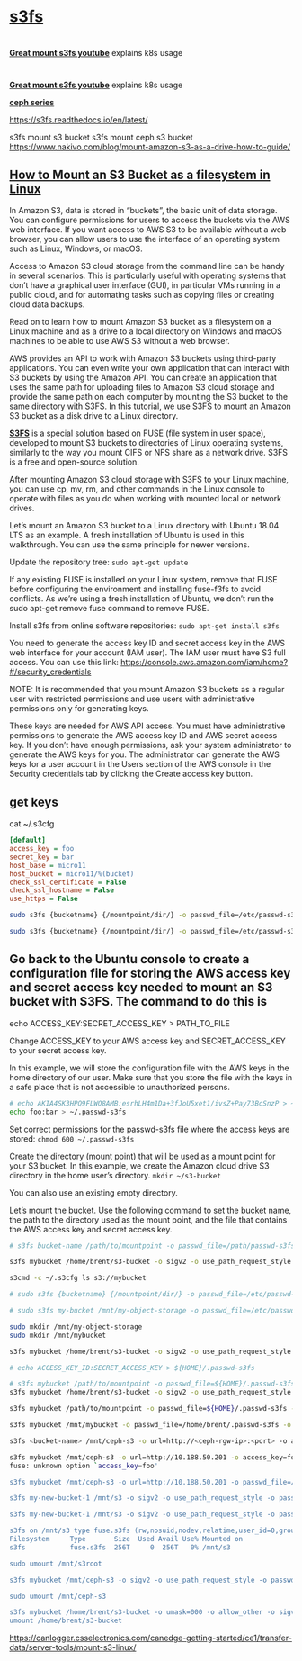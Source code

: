 # **[s3fs](https://github.com/s3fs-fuse/s3fs-fuse)**

# **[](https://upcloud.com/resources/tutorials/mount-object-storage-cloud-server-s3fs-fuse/)**

**[Great mount s3fs youtube](https://www.youtube.com/watch?v=0xS1lBgHDX8)** explains k8s usage

# **[](https://www.nakivo.com/blog/mount-amazon-s3-as-a-drive-how-to-guide/)**

**[](https://upcloud.com/resources/tutorials/mount-object-storage-cloud-server-s3fs-fuse/)**

**[Great mount s3fs youtube](https://www.youtube.com/watch?v=0xS1lBgHDX8)** explains k8s usage

**[ceph series](https://www.youtube.com/watch?v=Uvbp3mtOltw&list=PLP2v7zU48xOJf5FMYrQepGkEwKHD7m7QA)**

<https://s3fs.readthedocs.io/en/latest/>

s3fs mount s3 bucket
s3fs mount ceph s3 bucket
<https://www.nakivo.com/blog/mount-amazon-s3-as-a-drive-how-to-guide/>

## **[How to Mount an S3 Bucket as a filesystem in Linux](https://www.nakivo.com/blog/mount-amazon-s3-as-a-drive-how-to-guide/)**

In Amazon S3, data is stored in “buckets”, the basic unit of data storage. You can configure permissions for users to access the buckets via the AWS web interface. If you want access to AWS S3 to be available without a web browser, you can allow users to use the interface of an operating system such as Linux, Windows, or macOS.

Access to Amazon S3 cloud storage from the command line can be handy in several scenarios. This is particularly useful with operating systems that don’t have a graphical user interface (GUI), in particular VMs running in a public cloud, and for automating tasks such as copying files or creating cloud data backups.

Read on to learn how to mount Amazon S3 bucket as a filesystem on a Linux machine and as a drive to a local directory on Windows and macOS machines to be able to use AWS S3 without a web browser.

AWS provides an API to work with Amazon S3 buckets using third-party applications. You can even write your own application that can interact with S3 buckets by using the Amazon API. You can create an application that uses the same path for uploading files to Amazon S3 cloud storage and provide the same path on each computer by mounting the S3 bucket to the same directory with S3FS. In this tutorial, we use S3FS to mount an Amazon S3 bucket as a disk drive to a Linux directory.

**[S3FS](https://github.com/s3fs-fuse/)** is a special solution based on FUSE (file system in user space), developed to mount S3 buckets to directories of Linux operating systems, similarly to the way you mount CIFS or NFS share as a network drive. S3FS is a free and open-source solution.

After mounting Amazon S3 cloud storage with S3FS to your Linux machine, you can use cp, mv, rm, and other commands in the Linux console to operate with files as you do when working with mounted local or network drives.

Let’s mount an Amazon S3 bucket to a Linux directory with Ubuntu 18.04 LTS as an example. A fresh installation of Ubuntu is used in this walkthrough. You can use the same principle for newer versions.

Update the repository tree:
`sudo apt-get update`

If any existing FUSE is installed on your Linux system, remove that FUSE before configuring the environment and installing fuse-f3fs to avoid conflicts. As we’re using a fresh installation of Ubuntu, we don’t run the sudo apt-get remove fuse command to remove FUSE.

Install s3fs from online software repositories:
`sudo apt-get install s3fs`

You need to generate the access key ID and secret access key in the AWS web interface for your account (IAM user). The IAM user must have S3 full access. You can use this link:
<https://console.aws.amazon.com/iam/home?#/security_credentials>

NOTE: It is recommended that you mount Amazon S3 buckets as a regular user with restricted permissions and use users with administrative permissions only for generating keys.

These keys are needed for AWS API access. You must have administrative permissions to generate the AWS access key ID and AWS secret access key. If you don’t have enough permissions, ask your system administrator to generate the AWS keys for you. The administrator can generate the AWS keys for a user account in the Users section of the AWS console in the Security credentials tab by clicking the Create access key button.

## get keys

cat ~/.s3cfg

```ini
[default]
access_key = foo
secret_key = bar
host_base = micro11
host_bucket = micro11/%(bucket)
check_ssl_certificate = False
check_ssl_hostname = False
use_https = False
```

```bash
sudo s3fs {bucketname} {/mountpoint/dir/} -o passwd_file=/etc/passwd-s3fs -o allow_other -o url=https://{private-network-endpoint}

sudo s3fs {bucketname} {/mountpoint/dir/} -o passwd_file=/etc/passwd-s3fs -o allow_other -o url=https://{private-network-endpoint}

```

## Go back to the Ubuntu console to create a configuration file for storing the AWS access key and secret access key needed to mount an S3 bucket with S3FS. The command to do this is

echo ACCESS_KEY:SECRET_ACCESS_KEY > PATH_TO_FILE

Change ACCESS_KEY to your AWS access key and SECRET_ACCESS_KEY to your secret access key.

In this example, we will store the configuration file with the AWS keys in the home directory of our user. Make sure that you store the file with the keys in a safe place that is not accessible to unauthorized persons.

```bash
# echo AKIA4SK3HPQ9FLWO8AMB:esrhLH4m1Da+3fJoU5xet1/ivsZ+Pay73BcSnzP > ~/.passwd-s3fs
echo foo:bar > ~/.passwd-s3fs

```

Set correct permissions for the passwd-s3fs file where the access keys are stored:
`chmod 600 ~/.passwd-s3fs`

Create the directory (mount point) that will be used as a mount point for your S3 bucket. In this example, we create the Amazon cloud drive S3 directory in the home user’s directory.
`mkdir ~/s3-bucket`

You can also use an existing empty directory.

Let’s mount the bucket. Use the following command to set the bucket name, the path to the directory used as the mount point, and the file that contains the AWS access key and secret access key.

```bash
# s3fs bucket-name /path/to/mountpoint -o passwd_file=/path/passwd-s3fs

s3fs mybucket /home/brent/s3-bucket -o sigv2 -o use_path_request_style -o passwd_file=/home/brent/.passwd-s3fs -o url=http://microcloud -d

s3cmd -c ~/.s3cfg ls s3://mybucket


```

```bash
# sudo s3fs {bucketname} {/mountpoint/dir/} -o passwd_file=/etc/passwd-s3fs -o allow_other -o url=https://{private-network-endpoint}

# sudo s3fs my-bucket /mnt/my-object-storage -o passwd_file=/etc/passwd-s3fs -o allow_other -o url=https://my-object-storage-internal.sg-sin1.upcloudobjects.com

sudo mkdir /mnt/my-object-storage
sudo mkdir /mnt/mybucket

s3fs mybucket /home/brent/s3-bucket -o sigv2 -o use_path_request_style -o passwd_file=/home/brent/.passwd-s3fs -o url=http://micro11 -d

```

```bash
# echo ACCESS_KEY_ID:SECRET_ACCESS_KEY > ${HOME}/.passwd-s3fs

# s3fs mybucket /path/to/mountpoint -o passwd_file=${HOME}/.passwd-s3fs -o dbglevel=info -f -o curldbg
s3fs mybucket /home/brent/s3-bucket -o sigv2 -o use_path_request_style -o passwd_file=/home/brent/.passwd-s3fs -o url=http://micro11 -d

s3fs mybucket /path/to/mountpoint -o passwd_file=${HOME}/.passwd-s3fs -o url=<https://url.to.s3/> -o use_path_request_style

s3fs mybucket /mnt/mybucket -o passwd_file=/home/brent/.passwd-s3fs -o url=https://micro11/ -o use_path_request_style -o dbglevel=info

s3fs <bucket-name> /mnt/ceph-s3 -o url=http://<ceph-rgw-ip>:<port> -o access_key=<your-access-key> -o secret_key=<your-secret-key>

s3fs mybucket /mnt/ceph-s3 -o url=http://10.188.50.201 -o access_key=foo -o secret_key=bar
fuse: unknown option `access_key=foo'

s3fs mybucket /mnt/ceph-s3 -o url=http://10.188.50.201 -o passwd_file=/home/brent/.passwd-s3fs

s3fs my-new-bucket-1 /mnt/s3 -o sigv2 -o use_path_request_style -o passwd_file=/root/.s3.pass -o url=http://shd-storage-3.bilibili.co -d

s3fs my-new-bucket-1 /mnt/s3 -o sigv2 -o use_path_request_style -o passwd_file=/root/.s3.pass -o url=http://shd-storage-3.bilibili.co -d

s3fs on /mnt/s3 type fuse.s3fs (rw,nosuid,nodev,relatime,user_id=0,group_id=0)
Filesystem     Type       Size  Used Avail Use% Mounted on
s3fs           fuse.s3fs  256T     0  256T   0% /mnt/s3

sudo umount /mnt/s3root

s3fs mybucket /mnt/ceph-s3 -o sigv2 -o use_path_request_style -o passwd_file=/home/brent/.passwd-s3fs -o url=http://micro11 -d

sudo umount /mnt/ceph-s3

s3fs mybucket /home/brent/s3-bucket -o umask=000 -o allow_other -o sigv2 -o use_path_request_style -o passwd_file=/home/brent/.passwd-s3fs -o url=<http://microcloud> -d
umount /home/brent/s3-bucket
```

<https://canlogger.csselectronics.com/canedge-getting-started/ce1/transfer-data/server-tools/mount-s3-linux/>
